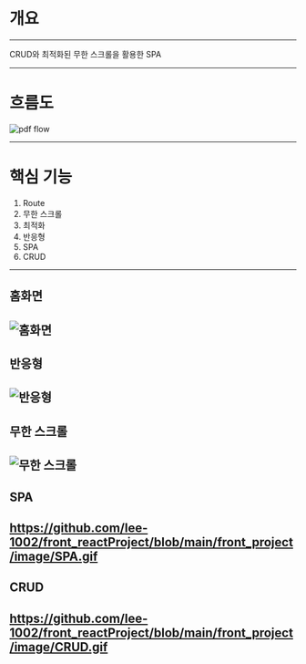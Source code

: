 # 개요
----
CRUD와 최적화된 무한 스크롤을 활용한 SPA

----

# 흐름도

![pdf flow](https://github.com/user-attachments/assets/89377a1d-38be-4015-9837-4a331067fe46)

----

# 핵심 기능
1. Route
2. 무한 스크롤
3. 최적화
4. 반응형
5. SPA
6. CRUD
----

## 홈화면
![홈화면](https://github.com/lee-1002/front_reactProject/blob/main/front_project/image/%ED%99%88%ED%99%94%EB%A9%B4.gif)
----
## 반응형
![반응형](https://github.com/lee-1002/front_reactProject/blob/main/front_project/image/%EB%B0%98%EC%9D%91%ED%98%95.gif)
----
## 무한 스크롤
![무한 스크롤](https://github.com/lee1002/front_reactProject/blob/main/front_project/image/%EB%AC%B4%ED%95%9C%EC%8A%A4%ED%81%AC%EB%A1%A4.gif)
----
## SPA
https://github.com/lee-1002/front_reactProject/blob/main/front_project/image/SPA.gif
----
## CRUD
https://github.com/lee-1002/front_reactProject/blob/main/front_project/image/CRUD.gif
----
